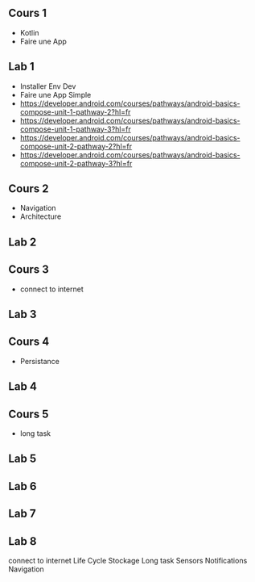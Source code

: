 ## Cours 1

- Kotlin
- Faire une App

## Lab 1

- Installer Env Dev
- Faire une App Simple
- https://developer.android.com/courses/pathways/android-basics-compose-unit-1-pathway-2?hl=fr
- https://developer.android.com/courses/pathways/android-basics-compose-unit-1-pathway-3?hl=fr
- https://developer.android.com/courses/pathways/android-basics-compose-unit-2-pathway-2?hl=fr
- https://developer.android.com/courses/pathways/android-basics-compose-unit-2-pathway-3?hl=fr

## Cours 2

- Navigation
- Architecture

## Lab 2


## Cours 3

- connect to internet

## Lab 3

## Cours 4

- Persistance

## Lab 4

## Cours 5

- long task

## Lab 5

## Lab 6

## Lab 7

## Lab 8

connect to internet
Life Cycle
Stockage
Long task
Sensors
Notifications
Navigation


